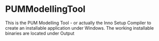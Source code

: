 # PUMModellingTool
This is the PUM Modelling Tool - or actually the Inno Setup Compiler to create an installable application under Windows. The working installable binaries are located under Output
